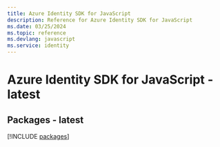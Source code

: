 ```yaml
---
title: Azure Identity SDK for JavaScript
description: Reference for Azure Identity SDK for JavaScript
ms.date: 03/25/2024
ms.topic: reference
ms.devlang: javascript
ms.service: identity
---
```

# Azure Identity SDK for JavaScript - latest
## Packages - latest
[!INCLUDE [packages](identity-index.md)]